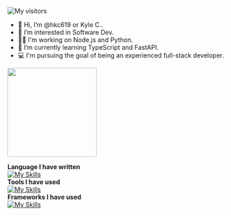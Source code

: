 ![My visitors](https://komarev.com/ghpvc/?username=hkc619)
- 👋 Hi, I’m @hkc619 or Kyle C..  
- 👀 I’m interested in Software Dev.  
- 👨‍💻 I'm working on Node.js and Python.  
- 🌱 I’m currently learning TypeScript and FastAPI.
- 💻 I'm pursuing the goal of being an experienced full-stack developer.
<!--
- 💞️ I’m looking to collaborate on ...
- 📫 How to reach me 
-->
<!---
hkc619/hkc619 is a ✨ special ✨ repository because its `README.md` (this file) appears on your GitHub profile.
You can click the Preview link to take a look at your changes.
--->

<a href="https://github.com/anuraghazra/convoychat">
  <img height=200 align="center" src="https://github-readme-stats.vercel.app/api/top-langs?username=hkc619&layout=compact&langs_count=8&card_width=320" />
</a>

**Language I have written**  
[![My Skills](https://skillicons.dev/icons?i=js,html,css,c,cpp,java,go,py,r&theme=light)](https://skillicons.dev)  
**Tools I have used**  
[![My Skills](https://skillicons.dev/icons?i=mysql,mongodb,azure,docker,git&theme=light)](https://skillicons.dev)  
**Frameworks I have used**  
[![My Skills](https://skillicons.dev/icons?i=nodejs&theme=light)](https://skillicons.dev)  
